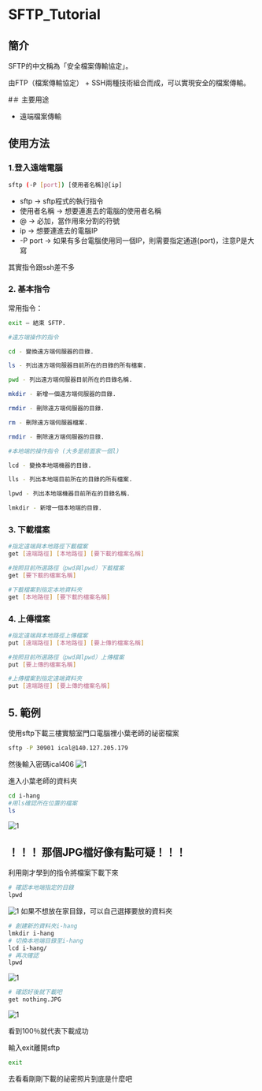 # SFTP_Tutorial

## 簡介

SFTP的中文稱為「安全檔案傳輸協定」。

由FTP（檔案傳輸協定） + SSH兩種技術組合而成，可以實現安全的檔案傳輸。

#＃ 主要用途

* 遠端檔案傳輸

##  使用方法

### 1.登入遠端電腦

```bash
sftp (-P [port]) [使用者名稱]@[ip]
```
* sftp -> sftp程式的執行指令
* 使用者名稱 -> 想要連進去的電腦的使用者名稱
* @ -> 必加，當作用來分割的符號
* ip -> 想要連進去的電腦IP
* -P port -> 如果有多台電腦使用同一個IP，則需要指定通道(port)，注意P是大寫

其實指令跟ssh差不多

### 2. 基本指令

常用指令：
```bash
exit — 結束 SFTP.

#遠方端操作的指令

cd - 變換遠方端伺服器的目錄.

ls - 列出遠方端伺服器目前所在的目錄的所有檔案.

pwd - 列出遠方端伺服器目前所在的目錄名稱.

mkdir - 新增一個遠方端伺服器的目錄.

rmdir - 刪除遠方端伺服器的目錄.

rm - 刪除遠方端伺服器檔案.

rmdir - 刪除遠方端伺服器的目錄.

#本地端的操作指令 (大多是前面家一個l)

lcd - 變換本地端機器的目錄.

lls - 列出本地端目前所在的目錄的所有檔案.

lpwd - 列出本地端機器目前所在的目錄名稱.

lmkdir - 新增一個本地端的目錄.
```
### 3. 下載檔案

```bash
#指定遠端與本地路徑下載檔案
get [遠端路徑] [本地路徑] [要下載的檔案名稱]

#按照目前所選路徑（pwd與lpwd）下載檔案
get [要下載的檔案名稱]

#下載檔案到指定本地資料夾
get [本地路徑] [要下載的檔案名稱]
```

### 4. 上傳檔案

```bash
#指定遠端與本地路徑上傳檔案
put [遠端路徑] [本地路徑] [要上傳的檔案名稱]

#按照目前所選路徑（pwd與lpwd）上傳檔案
put [要上傳的檔案名稱]

#上傳檔案到指定遠端資料夾
put [遠端路徑] [要上傳的檔案名稱]
```

## 5. 範例
使用sftp下載三樓實驗室門口電腦裡小葉老師的祕密檔案

```bash
sftp -P 30901 ical@140.127.205.179
```
然後輸入密碼ical406
![1](./sftp/1.png)

進入小葉老師的資料夾
```bash
cd i-hang
#用ls確認所在位置的檔案
ls
```
![1](./sftp/2.png)

## ！！！ 那個JPG檔好像有點可疑！！！


利用剛才學到的指令將檔案下載下來
```bash
# 確認本地端指定的目錄
lpwd
```
![1](./sftp/3.png)
如果不想放在家目錄，可以自己選擇要放的資料夾
```bash
# 創建新的資料夾i-hang
lmkdir i-hang
# 切換本地端目錄至i-hang
lcd i-hang/
# 再次確認
lpwd
```
![1](./sftp/4.png)
```bash
# 確認好後就下載吧
get nothing.JPG
```
![1](./sftp/5.png)

看到100％就代表下載成功

輸入exit離開sftp

```bash
exit
```

去看看剛剛下載的祕密照片到底是什麼吧